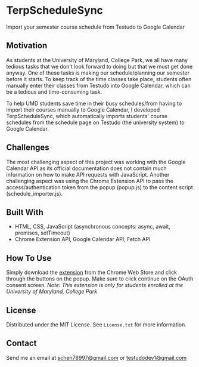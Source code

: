 # TerpScheduleSync
Import your semester course schedule from Testudo to Google Calendar

## Motivation
As students at the University of Maryland, College Park, we all have many tedious tasks that we don't look forward to doing but that we must get done anyway. One of these tasks is making our schedule/planning our semester before it starts. To keep track of the time classes take place, students often manually enter their classes from Testudo into Google Calendar, which can be a tedious and time-consuming task. 

To help UMD students save time in their busy schedules/from having to import their courses manually to Google Calendar, I developed TerpScheduleSync, which automatically imports students' course schedules from the schedule page on Testudo (the university system) to Google Calendar. 

## Challenges
The most challenging aspect of this project was working with the Google Calendar API as its official documentation does not contain much information on how to make API requests with JavaScript. Another challenging aspect was using the Chrome Extension API to pass the access/authentication token from the popup (popup.js) to the content script (schedule_importer.js). 

## Built With
- HTML, CSS, JavaScript (asynchronous concepts: async, await, promises, setTimeout) 
- Chrome Extension API, Google Calendar API, Fetch API

## How To Use
Simply download the [extension](https://chromewebstore.google.com/detail/terpschedulesync/jddhjnjljjagidpbanbfbacadiejbogn) from the Chrome Web Store and click through the buttons on the popup. Make sure to click continue on the OAuth consent screen. 
<em>Note: This extension is only for students enrolled at the University of Maryland, College Park </em>

## License
Distributed under the MIT License. See `License.txt` for more information. 

## Contact
Send me an email at schen78997@gmail.com or testudodev1@gmail.com

